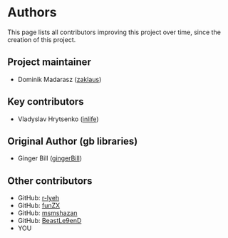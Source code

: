 # Authors

This page lists all contributors improving this project over time, since the creation of this project.

## Project maintainer

* Dominik Madarasz ([zaklaus](https://github.com/zaklaus))

## Key contributors

* Vladyslav Hrytsenko ([inlife](https://github.com/inlife))

## Original Author (gb libraries)

* Ginger Bill ([gingerBill](https://github.com/gingerBill))

## Other contributors

* GitHub: [r-lyeh](https://github.com/r-lyeh)
* GitHub: [funZX](https://github.com/funZX)
* GitHub: [msmshazan](https://github.com/msmshazan)
* GitHub: [BeastLe9enD](https://github.com/BeastLe9enD)
* YOU
